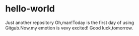# hello-world
Just another repository
Oh,man!Today is the first day of using Gitgub.Now,my emotion is vevy excited!
Good luck,tomorrow.
